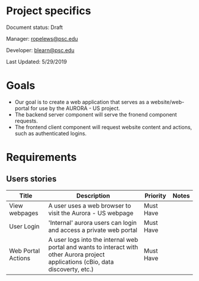 # Project specifics
Document status: Draft

Manager: ropelews@psc.edu

Developer: blearn@psc.edu

Last Updated: 5/29/2019

# Goals
* Our goal is to create a web application that serves as a website/web-portal for use by the AURORA - US project.
* The backend server component will serve the fronend component requests. 
* The frontend client component will request website content and actions, such as authenticated logins.

# Requirements
## Users stories
| Title | Description | Priority | Notes |
| ---   | ---         | ---      | ---   |
| View webpages | A user uses a web browser to visit the Aurora - US webpage | Must Have | |
| User Login | 'Internal' aurora users can login and access a private web portal | Must Have | |
| Web Portal Actions | A user logs into the internal web portal and wants to interact with other Aurora project applications (cBio, data discoverty, etc.) | Must Have | |

